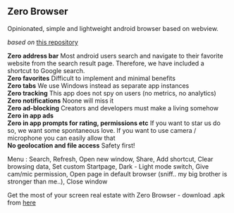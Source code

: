 ## Zero Browser ##
Opinionated, simple and lightweight android browser based on webview.

*based on* [this repository](https://github.com/badener95/Companion-Browser)

**Zero address bar** Most android users search and navigate to their favorite website from the search result page. Therefore, we have included a shortcut to Google search.\
**Zero favorites** Difficult to implement and minimal benefits\
**Zero tabs** We use Windows instead as separate app instances\
**Zero tracking** This app does not spy on users (no metrics, no analytics)\
**Zero notifications** Noone will miss it\
**Zero ad-blocking** Creators and developers must make a living somehow\
**Zero in app ads**\
**Zero in app prompts for rating, permissions etc** If you want to star us do so, we want some spontaneous love. If you want to use camera / microphone you can easily allow that\
**No geolocation and file access** Safety first! 

Menu : Search, Refresh, Open new window, Share, Add shortcut, Clear browsing data, Set custom Startpage, Dark - Light mode switch, Give cam/mic permission, Open page in default browser (sniff.. my big brother is stronger than me..), Close window  

Get the most of your screen real estate with Zero Browser - download .apk from [here](https://github.com/IonTeLOS/Zero/releases/download/initial/Zero_Browser-release-v1.0.apk)
